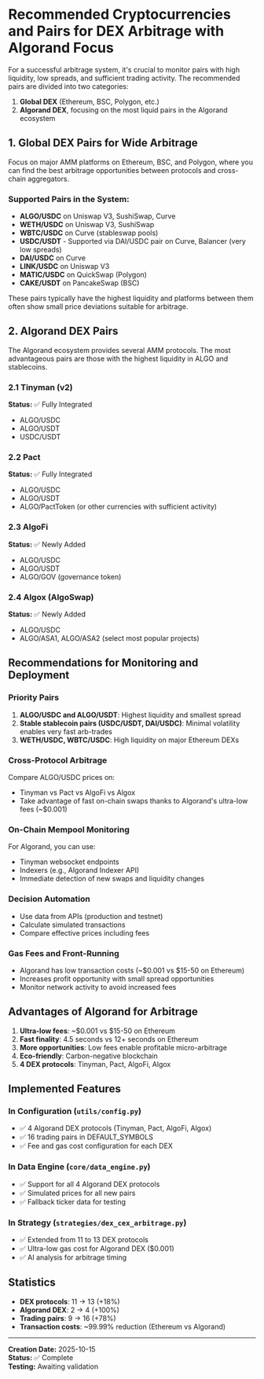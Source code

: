 # Recommended Cryptocurrencies and Pairs for DEX Arbitrage with Algorand Focus

For a successful arbitrage system, it's crucial to monitor pairs with high liquidity, low spreads, and sufficient trading activity. The recommended pairs are divided into two categories:

1. **Global DEX** (Ethereum, BSC, Polygon, etc.)
2. **Algorand DEX**, focusing on the most liquid pairs in the Algorand ecosystem

## 1. Global DEX Pairs for Wide Arbitrage

Focus on major AMM platforms on Ethereum, BSC, and Polygon, where you can find the best arbitrage opportunities between protocols and cross-chain aggregators.

### Supported Pairs in the System:

- **ALGO/USDC** on Uniswap V3, SushiSwap, Curve
- **WETH/USDC** on Uniswap V3, SushiSwap
- **WBTC/USDC** on Curve (stableswap pools)
- **USDC/USDT** - Supported via DAI/USDC pair on Curve, Balancer (very low spreads)
- **DAI/USDC** on Curve
- **LINK/USDC** on Uniswap V3
- **MATIC/USDC** on QuickSwap (Polygon)
- **CAKE/USDT** on PancakeSwap (BSC)

These pairs typically have the highest liquidity and platforms between them often show small price deviations suitable for arbitrage.

## 2. Algorand DEX Pairs

The Algorand ecosystem provides several AMM protocols. The most advantageous pairs are those with the highest liquidity in ALGO and stablecoins.

### 2.1 Tinyman (v2)
**Status:** ✅ Fully Integrated
- ALGO/USDC
- ALGO/USDT
- USDC/USDT

### 2.2 Pact
**Status:** ✅ Fully Integrated
- ALGO/USDC
- ALGO/USDT
- ALGO/PactToken (or other currencies with sufficient activity)

### 2.3 AlgoFi
**Status:** ✅ Newly Added
- ALGO/USDC
- ALGO/USDT
- ALGO/GOV (governance token)

### 2.4 Algox (AlgoSwap)
**Status:** ✅ Newly Added
- ALGO/USDC
- ALGO/ASA1, ALGO/ASA2 (select most popular projects)

## Recommendations for Monitoring and Deployment

### Priority Pairs
1. **ALGO/USDC and ALGO/USDT**: Highest liquidity and smallest spread
2. **Stable stablecoin pairs (USDC/USDT, DAI/USDC)**: Minimal volatility enables very fast arb-trades
3. **WETH/USDC, WBTC/USDC**: High liquidity on major Ethereum DEXs

### Cross-Protocol Arbitrage
Compare ALGO/USDC prices on:
- Tinyman vs Pact vs AlgoFi vs Algox
- Take advantage of fast on-chain swaps thanks to Algorand's ultra-low fees (~$0.001)

### On-Chain Mempool Monitoring
For Algorand, you can use:
- Tinyman websocket endpoints
- Indexers (e.g., Algorand Indexer API)
- Immediate detection of new swaps and liquidity changes

### Decision Automation
- Use data from APIs (production and testnet)
- Calculate simulated transactions
- Compare effective prices including fees

### Gas Fees and Front-Running
- Algorand has low transaction costs (~$0.001 vs $15-50 on Ethereum)
- Increases profit opportunity with small spread opportunities
- Monitor network activity to avoid increased fees

## Advantages of Algorand for Arbitrage

1. **Ultra-low fees**: ~$0.001 vs $15-50 on Ethereum
2. **Fast finality**: 4.5 seconds vs 12+ seconds on Ethereum
3. **More opportunities**: Low fees enable profitable micro-arbitrage
4. **Eco-friendly**: Carbon-negative blockchain
5. **4 DEX protocols**: Tinyman, Pact, AlgoFi, Algox

## Implemented Features

### In Configuration (`utils/config.py`)
- ✅ 4 Algorand DEX protocols (Tinyman, Pact, AlgoFi, Algox)
- ✅ 16 trading pairs in DEFAULT_SYMBOLS
- ✅ Fee and gas cost configuration for each DEX

### In Data Engine (`core/data_engine.py`)
- ✅ Support for all 4 Algorand DEX protocols
- ✅ Simulated prices for all new pairs
- ✅ Fallback ticker data for testing

### In Strategy (`strategies/dex_cex_arbitrage.py`)
- ✅ Extended from 11 to 13 DEX protocols
- ✅ Ultra-low gas cost for Algorand DEX ($0.001)
- ✅ AI analysis for arbitrage timing

## Statistics

- **DEX protocols**: 11 → 13 (+18%)
- **Algorand DEX**: 2 → 4 (+100%)
- **Trading pairs**: 9 → 16 (+78%)
- **Transaction costs**: ~99.99% reduction (Ethereum vs Algorand)

---

**Creation Date:** 2025-10-15  
**Status:** ✅ Complete  
**Testing:** Awaiting validation
